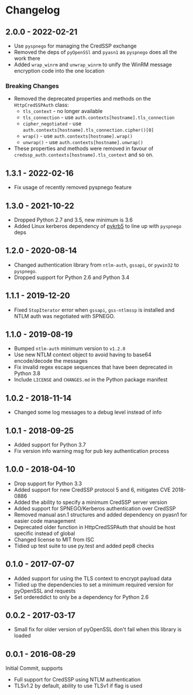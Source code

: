 # Changelog

## 2.0.0 - 2022-02-21

* Use `pyspnego` for managing the CredSSP exchange
* Removed the deps of `pyOpenSSl` and `pyasn1` as `pyspnego` does all the work there
* Added `wrap_winrm` and `unwrap_winrm` to unify the WinRM message encryption code into the one location

### Breaking Changes

* Removed the deprecated properties and methods on the `HttpCredSSPAuth` class:
  * `tls_context` - no longer available
  * `tls_connection` - use `auth.contexts[hostname].tls_connection`
  * `cipher_negotiated` - use `auth.contexts[hostname].tls_connection.cipher()[0]`
  * `wrap()` - use `auth.contexts[hostname].wrap()`
  * `unwrap()` - use `auth.contexts[hostname].unwrap()`
* These properties and methods were removed in favour of `credssp_auth.contexts[hostname].tls_context` and so on.

## 1.3.1 - 2022-02-16

* Fix usage of recently removed pyspnego feature


## 1.3.0 - 2021-10-22

* Dropped Python 2.7 and 3.5, new minimum is 3.6
* Added Linux kerberos dependency of [pykrb5](https://github.com/jborean93/pykrb5) to line up with `pyspnego` deps


## 1.2.0 - 2020-08-14

* Changed authentication library from `ntlm-auth`, `gssapi`, or `pywin32` to `pyspnego`.
* Dropped support for Python 2.6 and Python 3.4


## 1.1.1 - 2019-12-20

* Fixed `StopIterator` error when `gssapi`, `gss-ntlmssp` is installed and NTLM auth was negotiated with SPNEGO.


## 1.1.0 - 2019-08-19

* Bumped `ntlm-auth` minimum version to `v1.2.0`
* Use new NTLM context object to avoid having to base64 encode/decode the messages
* Fix invalid regex escape sequences that have been deprecated in Python 3.8
* Include `LICENSE` and `CHANGES.md` in the Python package manifest


## 1.0.2 - 2018-11-14

* Changed some log messages to a debug level instead of info


## 1.0.1 - 2018-09-25

* Added support for Python 3.7
* Fix version info warning msg for pub key authentication process


## 1.0.0 - 2018-04-10

* Drop support for Python 3.3
* Added support for new CredSSP protocol 5 and 6, mitigates CVE 2018-0886
* Added the ability to specify a minimum CredSSP server version
* Added support for SPNEGO/Kerberos authentication over CredSSP
* Removed manual asn.1 structures and added dependency on pyasn1 for easier
  code management
* Deprecated older function in HttpCredSSPAuth that should be host specific
  instead of global
* Changed license to MIT from ISC
* Tidied up test suite to use py.test and added pep8 checks


## 0.1.0 - 2017-07-07

* Added support for using the TLS context to encrypt payload data
* Tidied up the dependencies to set a minimum required version for pyOpenSSL and requests
* Set ordereddict to only be a dependency for Python 2.6


## 0.0.2 - 2017-03-17

* Small fix for older version of pyOpenSSL don't fail when this library is loaded


## 0.0.1 - 2016-08-29

Initial Commit, supports

* Full support for CredSSP using NTLM authentication
* TLSv1.2 by default, ability to use TLSv1 if flag is used
